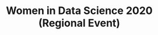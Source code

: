 ---
dateStart: 2020-03-02
dateEnd: 2020-03-02
title: "Women in Data Science 2020 (Regional Event)"
venue: "UNAM"
organizer: Mariana Espinosa
credit: Mariana Espinosa
city: Mexico City
state:
country: Mexico
pdfLink: 20201113-woman-in-data-science.pdf
venueImages:
 - sm: image01.sm.jpg
   lg: image01.lg.jpg
 - sm: image02.sm.jpg
   lg: image02.lg.jpg
 - sm: image03.sm.jpg
   lg: image03.lg.jpg
 - sm: image04.sm.jpg
   lg: image04.lg.jpg
 - sm: image05.sm.jpg
   lg: image05.lg.jpg
 - sm: image06.sm.jpg
   lg: image06.lg.jpg
 - sm: image07.sm.jpg
   lg: image07.lg.jpg
 - sm: image08.sm.jpg
   lg: image08.lg.jpg
---